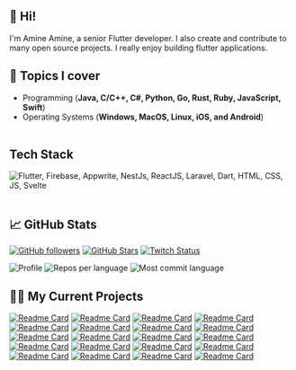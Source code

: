 ## 👋 Hi!

I'm Amine Amine, a senior Flutter developer. I also create and contribute to many open source projects. I really enjoy building flutter applications.

## 💬 Topics I cover
* Programming (**Java, C/C++, C#, Python, Go, Rust, Ruby, JavaScript, Swift**)
* Operating Systems (**Windows, MacOS, Linux, iOS, and Android**)
<br><br>
## Tech Stack

<img src="https://skillicons.dev/icons?i=js,html,css,swift,php,dart,flutter,appwrite,firebase,svelte" title="Flutter, Firebase, Appwrite, NestJs, ReactJS, Laravel, Dart, HTML, CSS, JS, Svelte" alt="Flutter, Firebase, Appwrite, NestJs, ReactJS, Laravel, Dart, HTML, CSS, JS, Svelte" /> <br /><br />

## 📈 GitHub Stats
[![GitHub followers](https://img.shields.io/github/followers/mikeroyal?logo=GitHub&style=for-the-badge)](https://github.com/aminamin13)
[![GitHub Stars](https://img.shields.io/github/stars/mikeroyal?logo=github&style=for-the-badge)](https://github.com/aminamin13) 
[![Twitch Status](https://img.shields.io/twitch/status/mikeroyal?color=9147FF&logo=twitch&style=for-the-badge)]()

![Profile](https://github-profile-summary-cards.vercel.app/api/cards/profile-details?username=aminamin13&theme=codeSTACKr)
![Repos per language](https://github-profile-summary-cards.vercel.app/api/cards/repos-per-language?username=aminamin13&theme=codeSTACKr)
![Most commit language](https://github-profile-summary-cards.vercel.app/api/cards/most-commit-language?username=aminamin13&theme=codeSTACKr)

## 🧑‍💻 My Current Projects
[![Readme Card](https://github-readme-stats.vercel.app/api/pin/?username=mikeroyal&repo=Self-Hosting-Guide&theme=codeSTACKr)](https://github.com/Self-Hosting-Guide)
[![Readme Card](https://github-readme-stats.vercel.app/api/pin/?username=mikeroyal&repo=Steam-Deck-Guide&theme=codeSTACKr)](https://github.com/Steam-Deck-Guide)
[![Readme Card](https://github-readme-stats.vercel.app/api/pin/?username=mikeroyal&repo=Apple-Silicon-Guide&theme=codeSTACKr)](https://github.com/Apple-Silicon-Guide)
[![Readme Card](https://github-readme-stats.vercel.app/api/pin/?username=mikeroyal&repo=Digital-Forensics-Guide&theme=codeSTACKr)](https://github.com/Digital-Forensics-Guide)
[![Readme Card](https://github-readme-stats.vercel.app/api/pin/?username=mikeroyal&repo=Windows-11-Guide&theme=codeSTACKr)](https://github.com/Windows-11-Guide)
[![Readme Card](https://github-readme-stats.vercel.app/api/pin/?username=mikeroyal&repo=Photogrammetry-Guide&theme=codeSTACKr)](https://github.com/Photogrammetry-Guide)
[![Readme Card](https://github-readme-stats.vercel.app/api/pin/?username=mikeroyal&repo=Open-Source-Security-Guide&theme=codeSTACKr)](https://github.com/Open-Source-Security-Guide)
[![Readme Card](https://github-readme-stats.vercel.app/api/pin/?username=mikeroyal&repo=Unreal-Engine-Guide&theme=codeSTACKr)](https://github.com/Unreal-Engine-Guide)
[![Readme Card](https://github-readme-stats.vercel.app/api/pin/?username=mikeroyal&repo=AWS-Guide&theme=codeSTACKr)](https://github.com/AWS-Guide)
[![Readme Card](https://github-readme-stats.vercel.app/api/pin/?username=mikeroyal&repo=NixOS-Guide&theme=codeSTACKr)](https://github.com/NixOS-Guide)
[![Readme Card](https://github-readme-stats.vercel.app/api/pin/?username=mikeroyal&repo=PipeWire-Guide&theme=codeSTACKr)](https://github.com/PipeWire-Guide)
[![Readme Card](https://github-readme-stats.vercel.app/api/pin/?username=mikeroyal&repo=AR-VR-Guide&theme=codeSTACKr)](https://github.com/AR-VR-Guide)
[![Readme Card](https://github-readme-stats.vercel.app/api/pin/?username=mikeroyal&repo=Machine-Learning-Guide&theme=codeSTACKr)](https://github.com/Machine-Learning-Guide)
[![Readme Card](https://github-readme-stats.vercel.app/api/pin/?username=mikeroyal&repo=eBPF-Guide&theme=codeSTACKr)](https://github.com/eBPF-Guide)
[![Readme Card](https://github-readme-stats.vercel.app/api/pin/?username=mikeroyal&repo=RISC-V-Guide&theme=codeSTACKr)](https://github.com/RISC-V-Guide)
[![Readme Card](https://github-readme-stats.vercel.app/api/pin/?username=mikeroyal&repo=WireGuard-Guide&theme=codeSTACKr)](https://github.com/WireGuard--Guide)
[![Readme Card](https://github-readme-stats.vercel.app/api/pin/?username=mikeroyal&repo=Linux-Guide&theme=codeSTACKr)](https://github.com/Linux-Guide)
[![Readme Card](https://github-readme-stats.vercel.app/api/pin/?username=mikeroyal&repo=WSL-Guide&theme=codeSTACKr)](https://github.com/WSL-Guide)
[![Readme Card](https://github-readme-stats.vercel.app/api/pin/?username=mikeroyal&repo=Azure-Guide&theme=codeSTACKr)](https://github.com/Azure-Guide)
[![Readme Card](https://github-readme-stats.vercel.app/api/pin/?username=aminamin13&repo=ecommerce-app&theme=codeSTACKr)](https://github.com/ecommerce-app)
